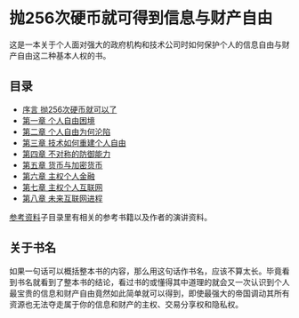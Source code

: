 # 抛256次硬币就可得到信息与财产自由

这是一本关于个人面对强大的政府机构和技术公司时如何保护个人的信息自由与财产自由这二种基本人权的书。

## 目录

- [序言 抛256次硬币就可以了](./content/ch0.md)
- [第一章 个人自由困境](./content/ch1.md)
- [第二章 个人自由为何沦陷](./content/ch2.md)
- [第三章 技术如何重建个人自由](./content/ch3.md)
- [第四章 不对称的防御能力](./content/ch4.md)
- [第五章 货币与加密货币](./content/ch5.md)
- [第六章 主权个人金融](./content/ch6.md)
- [第七章 主权个人互联网](./content/ch7.md)
- [第八章 未来互联网进程](./content/ch8.md)

[参考资料](./reference/)子目录里有相关的参考书籍以及作者的演讲资料。

## 关于书名

如果一句话可以概括整本书的内容，那么用这句话作书名，应该不算太长。毕竟看到书名就看到了整本书的结论，看过书的或懂得其中道理的就会又一次认识到个人最宝贵的信息和财产自由竟然如此简单就可以得到，即使最强大的帝国调动其所有资源也无法夺走属于你的信息和财产的主权、交易分享权和隐私权。
